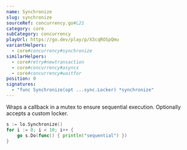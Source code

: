 ```yaml
---
name: Synchronize
slug: synchronize
sourceRef: concurrency.go#L21
category: core
subCategory: concurrency
playUrl: https://go.dev/play/p/X3cqROSpQmu
variantHelpers:
  - core#concurrency#synchronize
similarHelpers:
  - core#retry#newtransaction
  - core#concurrency#asyncx
  - core#concurrency#waitfor
position: 0
signatures:
  - "func Synchronize(opt ...sync.Locker) *synchronize"
---
```


Wraps a callback in a mutex to ensure sequential execution. Optionally accepts a custom locker.

```go
s := lo.Synchronize()
for i := 0; i < 10; i++ {
    go s.Do(func() { println("sequential") })
}
```


